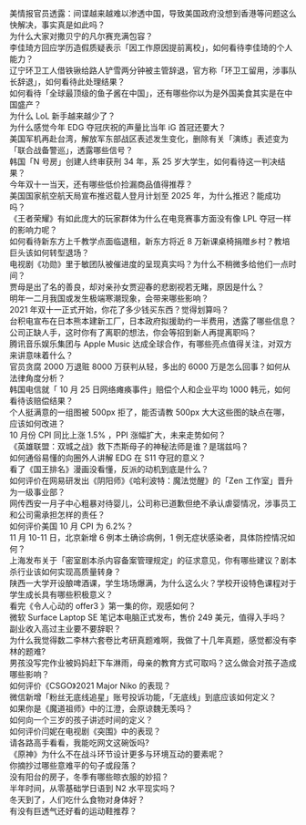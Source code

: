 美情报官员透露：间谍越来越难以渗透中国，导致美国政府没想到香港等问题这么快解决，事实真是如此吗？  
为什么大家对撒贝宁的凡尔赛充满包容？  
李佳琦方回应学历造假质疑表示「因工作原因提前离校」，如何看待李佳琦的个人能力？  
辽宁环卫工人借铁锹给路人铲雪两分钟被主管辞退，官方称「环卫工留用，涉事队长辞退」，如何看待此处理结果？  
如何看待「全球最顶级的鱼子酱在中国」，还有哪些你以为是外国美食其实是在中国盛产？  
为什么 LoL 新手越来越少了？  
为什么感觉今年 EDG 夺冠庆祝的声量比当年 iG 首冠还要大？  
美国军机再赴台湾，解放军东部战区表述发生变化，删除有关「演练」表述变为「联合战备警巡」，透露哪些信号？  
韩国「N 号房」创建人终审获刑 34 年，系 25 岁大学生，如何看待这一判决结果？  
今年双十一当天，还有哪些低价捡漏商品值得推荐？  
美国国家航空航天局宣布推迟载人登月计划至 2025 年，为什么推迟？能成功吗？  
《王者荣耀》有如此庞大的玩家群体为什么在电竞赛事方面没有像 LPL 夺冠一样的影响力呢？  
如何看待新东方上千教学点面临退租，新东方将近 8 万新课桌椅捐赠乡村？教培巨头该如何转型退场？  
电视剧《功勋》里于敏团队被催进度的呈现真实吗？为什么不稍微多给他们一点时间？  
贾母是出了名的善良，却对亲孙女贾迎春的悲剧视若无睹，原因是什么？  
明年一二月我国或发生极端寒潮现象，会带来哪些影响？  
2021 年双十一正式开始，你花了多少钱买东西？觉得划算吗？  
台积电宣布在日本熊本建新工厂，日本政府拟援助约一半费用，透露了哪些信息？  
公司正缺人手，这时你有了离职的想法，你会等招到新人再提离职吗？  
腾讯音乐娱乐集团与 Apple Music 达成全球合作，有哪些亮点值得关注，对双方来讲意味着什么？  
官员贪腐 2000 万退赃 8000 万获判从轻，多出的 6000 万是怎么回事？如何从法律角度分析？  
韩国电信就「 10 月 25 日网络瘫痪事件」赔偿个人和企业平均 1000 韩元，如何看待该赔偿结果？  
个人挺满意的一组图被 500px 拒了，能否请教 500px 大大这些图的缺点在哪，应该如何改进？  
10 月份 CPI 同比上涨 1.5% ，PPI 涨幅扩大，未来走势如何？  
《英雄联盟：双城之战》救下杰斯母子的神秘法师是谁？是瑞兹吗？  
如何通俗易懂的向圈外人讲解 EDG 在 S11 夺冠的意义？  
看了《国王排名》漫画没看懂，反派的动机到底是什么？  
如何评价在网易研发出《阴阳师》《哈利波特：魔法觉醒》的「Zen 工作室」晋升为一级事业部？  
网传西安一月子中心粗暴对待婴儿，公司称已道歉但绝不承认虐婴情况，涉事员工和公司需承担怎样的责任？  
如何评价美国 10 月 CPI 为 6.2%？  
11 月 10-11 日，北京新增 6 例本土确诊病例，1 例无症状感染者，具体防控情况如何？  
上海发布关于「密室剧本杀内容备案管理规定」的征求意见，你有哪些建议？剧本杀行业该如何实现高质量转身？  
陕西一大学开设酿啤酒课，学生场场爆满，为什么这么火？学校开设特色课程对于学生成长具有哪些积极意义？  
看完《令人心动的 offer3 》第一集的你，观感如何？  
微软 Surface Laptop SE 笔记本电脑正式发布，售价 249 美元，值得入手吗？  
副业收入高过主业要不要辞职？  
为什么我觉得数二李林六套卷比考研真题难啊，我做了十几年真题，感觉都没有李林的题难?  
男孩没写完作业被妈妈赶下车淋雨，母亲的教育方式可取吗？这么做会对孩子造成哪些影响？  
如何评价《CSGO》2021 Major Niko 的表现？  
微信新增「粉丝无底线追星」账号投诉功能，「无底线」到底应该如何定义？  
如果你是《魔道祖师》中的江澄，会原谅魏无羡吗？  
如何向一个三岁的孩子讲述时间的定义？  
如何评价闫妮在电视剧《突围》中的表现？  
请各路高手看看，我能吃网文这碗饭吗?  
《原神》为什么不在战斗环节设计更多与环境互动的要素呢？  
你摘抄过哪些意难平的句子或段落？  
没有阳台的房子，冬季有哪些晾衣服的妙招？  
半年时间，从零基础学日语到 N2 水平现实吗？  
冬天到了，人们吃什么食物对身体好？  
有没有巨透气还好看的运动鞋推荐？  
